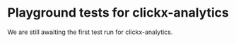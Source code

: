 # Playground tests for clickx-analytics
We are still awaiting the first test run for clickx-analytics.
